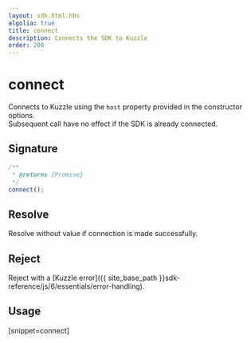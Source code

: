 ```yaml
---
layout: sdk.html.hbs
algolia: true
title: connect
description: Connects the SDK to Kuzzle
order: 200
---
```


# connect

Connects to Kuzzle using the `host` property provided in the constructor options.  
Subsequent call have no effect if the SDK is already connected.

## Signature

```javascript
/**
 * @returns {Promise}
 */
connect();
```

## Resolve

Resolve without value if connection is made successfully.

## Reject

Reject with a [Kuzzle error]({{ site_base_path }}sdk-reference/js/6/essentials/error-handling).

## Usage

[snippet=connect]
